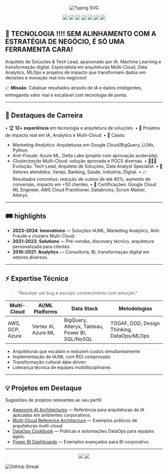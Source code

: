<!-- Banner Animado -->
<p align="center">
  <img src="https://readme-typing-svg.demolab.com?font=Fira+Code&duration=2500&pause=500&color=00C9A7&center=true&vCenter=true&width=700&height=60&lines=👾+Hello%2C+I%27m+Thiago+Cruz!;+AI+%7C+Multi-Cloud+%7C+Data+Solutions+Architect+🪖;+Arquitetando+o+futuro+com+IA+e+Dados" alt="Typing SVG" />
</p>

<!-- Badges de Contato e Certificações -->
<p align="center">
  <a href="https://www.linkedin.com/in/duartcruz"><img src="https://img.shields.io/badge/LinkedIn-blue?logo=linkedin&style=for-the-badge" /></a>
  <a href="mailto:duartcruz@hotmail.com"><img src="https://img.shields.io/badge/Email-direto-d14836?logo=gmail&style=for-the-badge" /></a>
  <img src="https://img.shields.io/badge/Google%20ML%20Engineer-FFD700?logo=google-cloud&logoColor=black&style=for-the-badge" />
  <img src="https://img.shields.io/badge/AWS%20Cloud%20Practitioner-232F3E?logo=amazon-aws&logoColor=white&style=for-the-badge" />
  <img src="https://img.shields.io/badge/Databricks-FF5733?logo=databricks&logoColor=white&style=for-the-badge" />
  <img src="https://img.shields.io/badge/Alteryx-0080FF?logo=alteryx&logoColor=white&style=for-the-badge" />
  <img src="https://img.shields.io/badge/Scrum%20Master-6DB33F?logo=scrum&logoColor=white&style=for-the-badge" />
</p>

## 🌟 TECNOLOGIA !!!! SEM ALINHAMENTO COM A ESTRATÉGIA DE NEGÓCIO, É SÓ UMA FERRAMENTA CARA!

Arquiteto de Soluções & Tech Lead, apaixonado por IA, Machine Learning e transformação digital. Especialista em arquiteturas Multi-Cloud, Data Analytics, MLOps e projetos de impacto que transformam dados em decisões e inovação real nos negócios!

📈 **Missão**: Catalisar resultados através de IA e dados inteligentes, entregando valor real e escalável com tecnologia de ponta.

---

## 💼 Destaques de Carreira

• 🏆 **12+ experiência** em tecnologia e arquitetura de soluções.
• 🚀 Projetos de impacto real em IA, Analytics e Multi-Cloud.
• 🎯 Cases:
   - *Marketing Analytics*: Arquiteturas em Google Cloud/BigQuery, LLMs, Python.
   - *Anti-Fraude*: Azure ML, Delta Lake (projeto com aprovação acelerada).
   - *Clusterização Multi-Cloud*: solução aprovada e POCS diversas.
• 👨🏻‍💼 Evolução: Tech Lead, Arquiteto de Soluções, Data Analyst Specialist.
• 👔 Setores atendidos: Varejo, Banking, Saúde, Indústria, Digital.
• 📈 Resultados concretos: redução de custos de até 40%, aumento de conversão, impacto em +50 clientes.
• 🔖 Certificações: Google Cloud ML Engineer, AWS Cloud Practitioner, Databricks, Scrum Master, Alteryx.

---

## 🛤️ highlights

- **2023–2024**: **Innovations** — Soluções IA/ML, Marketing Analytics, Anti-Fraude e clusters Multi-Cloud.
- **2021–2023**: **Solutions** — Pré-vendas, discovery técnico, arquitetura personalizada para clientes.
- **2016–2021**: **Analytics** — Consultoria, BI, transformação digital em setores diversos.

---

## ⚡ Expertise Técnica

> "Resolver um bug é esculpir conhecimento com emoção."

| Multi-Cloud        | AI/ML Platforms         | Data Stack                                 | Metodologias                     |
|--------------------|------------------------|--------------------------------------------|-----------------------------------|
| AWS, GCP, Azure   | Vertex AI, Azure ML    | BigQuery, Alteryx, Tableau, Power BI, SQL/NoSQL | TOGAF, DDD, Design Thinking, DataOps/MLOps |

- Arquiteturas que escalam e reduzem custos simultaneamente
- Implementação de IA/ML com ROI comprovado
- Transformação cultural data-driven
- Liderança técnica de equipes multidisciplinares

---

## 💡 Projetos em Destaque

Sugestões de projetos relevantes ao seu perfil:

- [Awesome AI Architectures](https://github.com/onnx/onnx) — Referência para arquiteturas de IA aplicadas em ambientes corporativos.
- [Multi-Cloud Reference Architecture](https://github.com/aws-samples/aws-multi-cloud-reference-architecture) — Exemplos práticos de arquiteturas multi-cloud.
- [DataOps Cookbook](https://github.com/dataops-tk/dataops-cookbook) — Práticas e automações DataOps para equipes ágeis.
- [Power BI Dashboards](https://github.com/microsoft/powerbi-desktop-samples) — Exemplos avançados para BI corporativo.

---

<p align="center">
  <img src="https://github-readme-stats.vercel.app/api?username=AD-Thiago&show_icons=true&theme=tokyonight" />
  <img src="https://github-readme-stats.vercel.app/api/top-langs/?username=AD-Thiago&layout=compact&theme=tokyonight" />
</p>

<img src="https://github-readme-streak-stats.herokuapp.com/?user=AD-Thiago&theme=tokyonight" alt="GitHub Streak" />
